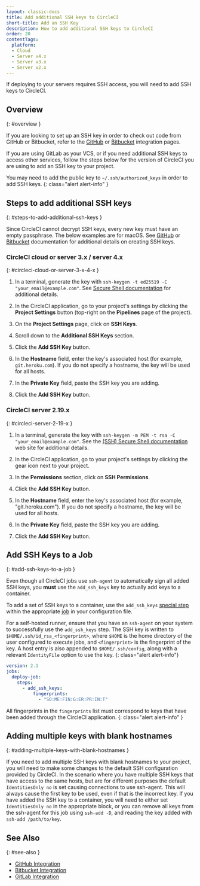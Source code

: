 ```yaml
---
layout: classic-docs
title: Add additional SSH keys to CircleCI
short-title: Add an SSH Key
description: How to add additional SSH keys to CircleCI
order: 20
contentTags:
  platform:
  - Cloud
  - Server v4.x
  - Server v3.x
  - Server v2.x
---
```


If deploying to your servers requires SSH access, you will need to add SSH keys to CircleCI.

## Overview
{: #overview }

If you are looking to set up an SSH key in order to check out code from GitHub or Bitbucket, refer to the [GitHub](/docs/github-integration/#enable-your-project-to-check-out-additional-private-repositories) or [Bitbucket](/docs/bitbucket-integration/#enable-your-project-to-check-out-additional-private-repositories) integration pages.

If you are using GitLab as your VCS, or if you need additional SSH keys to access other services, follow the steps below for the version of CircleCI you are using to add an SSH key to your project.

You may need to add the public key to `~/.ssh/authorized_keys` in order to add SSH keys.
{: class="alert alert-info" }

## Steps to add additional SSH keys
{: #steps-to-add-additional-ssh-keys }

Since CircleCI cannot decrypt SSH keys, every new key must have an empty passphrase. The below examples are for macOS. See [GitHub](https://help.github.com/articlesgenerating-a-new-ssh-key-and-adding-it-to-the-ssh-agent/) or [Bitbucket](https://support.atlassian.com/bitbucket-cloud/docs/configure-ssh-and-two-step-verification/) documentation for additional details on creating SSH keys.

### CircleCI cloud or server 3.x / server 4.x
{: #circleci-cloud-or-server-3-x-4-x }

1. In a terminal, generate the key with `ssh-keygen -t ed25519 -C "your_email@example.com"`. See [Secure Shell documentation](https://www.ssh.com/ssh/keygen/) for additional details.

2. In the CircleCI application, go to your project's settings by clicking the **Project Settings** button (top-right on the **Pipelines** page of the project).

3. On the **Project Settings** page, click on **SSH Keys**.

4. Scroll down to the **Additional SSH Keys** section.

5. Click the **Add SSH Key** button.

6. In the **Hostname** field, enter the key's associated host (for example, `git.heroku.com`). If you do not specify a hostname, the key will be used for all hosts.

7. In the **Private Key** field, paste the SSH key you are adding.

8. Click the **Add SSH Key** button.

### CircleCI server 2.19.x
{: #circleci-server-2-19-x }

1. In a terminal, generate the key with `ssh-keygen -m PEM -t rsa -C "your_email@example.com"`. See the [(SSH) Secure Shell documentation](https://www.ssh.com/ssh/keygen/) web site for additional details.

2. In the CircleCI application, go to your project's settings by clicking the gear icon next to your project.

2. In the **Permissions** section, click on **SSH Permissions**.

3. Click the **Add SSH Key** button.

4. In the **Hostname** field, enter the key's associated host (for example, "git.heroku.com"). If you do not specify a hostname, the key will be used for all hosts.

5. In the **Private Key** field, paste the SSH key you are adding.

6. Click the **Add SSH Key** button.

## Add SSH Keys to a Job
{: #add-ssh-keys-to-a-job }

Even though all CircleCI jobs use `ssh-agent` to automatically sign all added SSH keys, you **must** use the `add_ssh_keys` key to actually add keys to a container.

To add a set of SSH keys to a container, use the `add_ssh_keys` [special step](/docs/configuration-reference/#add_ssh_keys) within the appropriate [job](/docs/jobs-steps/) in your configuration file.

For a self-hosted runner, ensure that you have an `ssh-agent` on your system to successfully use the `add_ssh_keys` step. The SSH key is written to `$HOME/.ssh/id_rsa_<fingerprint>`, where `$HOME` is the home directory of the user configured to execute jobs, and `<fingerprint>` is the fingerprint of the key. A host entry is also appended to `$HOME/.ssh/config`, along with a relevant `IdentityFile` option to use the key.
{: class="alert alert-info"}

```yaml
version: 2.1
jobs:
  deploy-job:
    steps:
      - add_ssh_keys:
          fingerprints:
            - "SO:ME:FIN:G:ER:PR:IN:T"
```

All fingerprints in the `fingerprints` list must correspond to keys that have been added through the CircleCI application.
{: class="alert alert-info" }

## Adding multiple keys with blank hostnames
{: #adding-multiple-keys-with-blank-hostnames }

If you need to add multiple SSH keys with blank hostnames to your project, you will need to make some changes to the default SSH configuration provided by CircleCI. In the scenario where you have multiple SSH keys that have access to the same hosts, but are for different purposes the default `IdentitiesOnly no` is set causing connections to use ssh-agent. This will always cause the first key to be used, even if that is the incorrect key. If you have added the SSH key to a container, you will need to either set `IdentitiesOnly no` in the appropriate block, or you can remove all keys from the ssh-agent for this job using `ssh-add -D`, and reading the key added with `ssh-add /path/to/key`.

## See Also
{: #see-also }

- [GitHub Integration]({{site.baseurl}}/github-integration)
- [Bitbucket Integration]({{site.baseurl}}/bitbucket-integration)
- [GitLab Integration]({{site.baseurl}}/gitlab-integration/)
